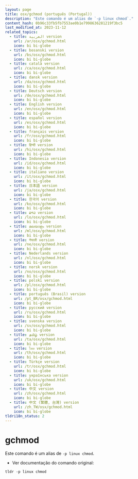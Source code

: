 ```yaml
---
layout: page
title: osx/gchmod (português (Portugal))
description: "Este comando é um alias de `-p linux chmod`."
content_hash: 0b96c33fb5fb7553ae0b1e7998636281219f3bc5
last_modified_at: 2023-11-12
related_topics:
  - title: العربية version
    url: /ar/osx/gchmod.html
    icon: bi bi-globe
  - title: bosanski version
    url: /bs/osx/gchmod.html
    icon: bi bi-globe
  - title: català version
    url: /ca/osx/gchmod.html
    icon: bi bi-globe
  - title: dansk version
    url: /da/osx/gchmod.html
    icon: bi bi-globe
  - title: Deutsch version
    url: /de/osx/gchmod.html
    icon: bi bi-globe
  - title: English version
    url: /en/osx/gchmod.html
    icon: bi bi-globe
  - title: español version
    url: /es/osx/gchmod.html
    icon: bi bi-globe
  - title: français version
    url: /fr/osx/gchmod.html
    icon: bi bi-globe
  - title: हिन्दी version
    url: /hi/osx/gchmod.html
    icon: bi bi-globe
  - title: Indonesia version
    url: /id/osx/gchmod.html
    icon: bi bi-globe
  - title: italiano version
    url: /it/osx/gchmod.html
    icon: bi bi-globe
  - title: 日本語 version
    url: /ja/osx/gchmod.html
    icon: bi bi-globe
  - title: 한국어 version
    url: /ko/osx/gchmod.html
    icon: bi bi-globe
  - title: ລາວ version
    url: /lo/osx/gchmod.html
    icon: bi bi-globe
  - title: മലയാളം version
    url: /ml/osx/gchmod.html
    icon: bi bi-globe
  - title: नेपाली version
    url: /ne/osx/gchmod.html
    icon: bi bi-globe
  - title: Nederlands version
    url: /nl/osx/gchmod.html
    icon: bi bi-globe
  - title: norsk version
    url: /no/osx/gchmod.html
    icon: bi bi-globe
  - title: polski version
    url: /pl/osx/gchmod.html
    icon: bi bi-globe
  - title: português (Brasil) version
    url: /pt_BR/osx/gchmod.html
    icon: bi bi-globe
  - title: русский version
    url: /ru/osx/gchmod.html
    icon: bi bi-globe
  - title: svenska version
    url: /sv/osx/gchmod.html
    icon: bi bi-globe
  - title: தமிழ் version
    url: /ta/osx/gchmod.html
    icon: bi bi-globe
  - title: ไทย version
    url: /th/osx/gchmod.html
    icon: bi bi-globe
  - title: Türkçe version
    url: /tr/osx/gchmod.html
    icon: bi bi-globe
  - title: українська version
    url: /uk/osx/gchmod.html
    icon: bi bi-globe
  - title: 中文 version
    url: /zh/osx/gchmod.html
    icon: bi bi-globe
  - title: 中文 (繁體, 台灣) version
    url: /zh_TW/osx/gchmod.html
    icon: bi bi-globe
tldri18n_status: 2
---
```

# gchmod

Este comando é um alias de `-p linux chmod`.

- Ver documentação do comando original:

`tldr -p linux chmod`
